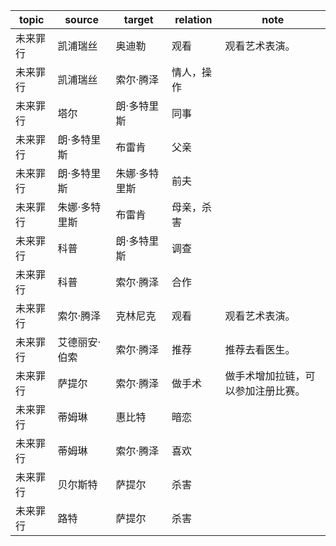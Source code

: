 | topic | source | target | relation | note |
| ----- | ------ | ------ | -------- | ---- |
| 未来罪行 | 凯浦瑞丝 | 奥迪勒 | 观看 | 观看艺术表演。 |
| 未来罪行 | 凯浦瑞丝 | 索尔·腾泽 | 情人，操作 |  |
| 未来罪行 | 塔尔 | 朗·多特里斯 | 同事 |  |
| 未来罪行 | 朗·多特里斯 | 布雷肯 | 父亲 |  |
| 未来罪行 | 朗·多特里斯 | 朱娜·多特里斯 | 前夫 |  |
| 未来罪行 | 朱娜·多特里斯 | 布雷肯 | 母亲，杀害 |  |
| 未来罪行 | 科普 | 朗·多特里斯 | 调查 |  |
| 未来罪行 | 科普 | 索尔·腾泽 | 合作 |  |
| 未来罪行 | 索尔·腾泽 | 克林尼克 | 观看 | 观看艺术表演。 |
| 未来罪行 | 艾德丽安·伯索 | 索尔·腾泽 | 推荐 | 推荐去看医生。 |
| 未来罪行 | 萨提尔 | 索尔·腾泽 | 做手术 | 做手术增加拉链，可以参加注册比赛。 |
| 未来罪行 | 蒂姆琳 | 惠比特 | 暗恋 |  |
| 未来罪行 | 蒂姆琳 | 索尔·腾泽 | 喜欢 |  |
| 未来罪行 | 贝尔斯特 | 萨提尔 | 杀害 |  |
| 未来罪行 | 路特 | 萨提尔 | 杀害 |  |
